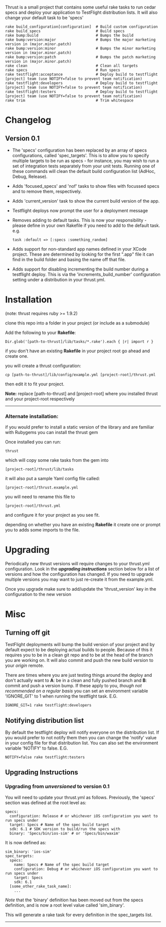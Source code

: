 Thrust is a small project that contains some useful rake tasks to run cedar specs and deploy your application to TestFlight distribution lists. It will also change your default task to be 'specs'

	rake build_configuration[configuration]  # Build custom configuration
	rake build_specs                         # Build specs
	rake bump:build                          # Bumps the build
	rake bump:version:major                  # Bumps the major marketing version in (major.minor.patch)
	rake bump:version:minor                  # Bumps the minor marketing version in (major.minor.patch)
	rake bump:version:patch                  # Bumps the patch marketing version in (major.minor.patch)
	rake clean                               # Clean all targets
	rake specs                               # Run specs
	rake testflight:acceptance               # Deploy build to testflight [project] team (use NOTIFY=false to prevent team notification)
	rake testflight:developers               # Deploy build to testflight [project] team (use NOTIFY=false to prevent team notification)
	rake testflight:testers                  # Deploy build to testflight [project] team (use NOTIFY=false to prevent team notification)
	rake trim                                # Trim whitespace

# Changelog

## Version 0.1
* The 'specs' configuration has been replaced by an array of specs configurations, called 'spec_targets'. This is to allow you to specify multiple targets to be run as specs - for instance, you may wish to run a set of integration tests separately from your unit tests. Running one of these commands will clean the default build configuration list (AdHoc, Debug, Release).

* Adds 'focused_specs' and 'nof' tasks to show files with focussed specs and to remove them, respectively.

* Adds 'current_version' task to show the current build version of the app.

* Testflight deploys now prompt the user for a deployment message

* Removes adding to default tasks. This is now your responsibility - please define in your own Rakefile if you need to add to the default task. e.g.

	<code>task :default => [:specs :something_random]</code>

* Adds support for non-standard app names defined in your XCode project. These are determined by looking for the first ".app" file it can find in the build folder and basing the name off that file.

* Adds support for disabling incrementing the build number during a testflight deploy. This is via the 'increments_build_number' configuration setting under a distribution in your thrust.yml.

# Installation

(note: thrust requires ruby >= 1.9.2)

clone this repo into a folder in your project (or include as a submodule)

Add the following to your **Rakefile**:

	Dir.glob('[path-to-thrust]/lib/tasks/*.rake').each { |r| import r }

if you don't have an existing **Rakefile** in your project root go ahead and create one.

you will create a thrust configuration:

	cp [path-to-thrust]/lib/config/example.yml [project-root]/thrust.yml

then edit it to fit your project.

**Note:** replace [path-to-thrust] and [project-root] where you installed thrust and your project-root respectively
****

### Alternate installation:
if you would prefer to install a static version of the library and are familiar with Rubygems you can install the thrust gem

Once installed you can run:

	thrust

which will copy some rake tasks from the gem into

	[project-root]/thrust/lib/tasks

it will also put a sample Yaml config file called:

	[project-root]/thrust.example.yml

you will need to rename this file to

	[project-root]/thrust.yml

and configure it for your project as you see fit.

depending on whether you have an existing **Rakefile** it create one or prompt you to adds some imports to the file.

# Upgrading
Periodically new thrust versions will require changes to your thrust.yml configuration.  Look in the ***upgrading instructions*** section below for a list of versions and how the configuration has changed.  If you need to upgrade multiple versions you may want to just re-create it from the example.yml.

Once you upgrade make sure to add/update the 'thrust_version' key in the configuration to the new version

# Misc

## Turning off git
TestFlight deployments will bump the build version of your project and by default expect to be deploying actual builds to people.  Because of this it requires you to be in a clean git repo and to be at the head of the branch you are working on.  It will also commit and push the new build version to your *origin* remote.

There are times where you are just testing things around the deploy and don't actually want to **A**: be in a clean and fully pushed branch and **B**: commit and push a version bump.  If these apply to you, *though not recommended on a regular basis* you can set an environment variable 'IGNORE_GIT' to 1 when running the testflight task. E.G.

	IGNORE_GIT=1 rake testflight:developers

## Notifying distribution list
By default the testflight deploy will notify everyone on the distribution list.  If you would prefer to not notify them then you can change the 'notify' value in your config file for that distribution list. You can also set the environment variable 'NOTIFY' to false. E.G.

	NOTIFY=false rake testflight:testers

## Upgrading Instructions
### Upgrading from *unversioned* to version 0.1
You will need to update your thrust.yml as follows. Previously, the 'specs' section was defined at the root level as:

    specs:
      configuration: Release # or whichever iOS configuration you want to run specs under
      target: Specs # Name of the spec build target
      sdk: 6.1 # SDK version to build/run the specs with
      binary: 'Specs/bin/ios-sim' # or 'Specs/bin/waxim'

It is now defined as:

    sim_binary: 'ios-sim'
    spec_targets:
      specs:
        name: Specs # Name of the spec build target
        configuration: Debug # or whichever iOS configuration you want to run specs under
        target: Specs
        sdk: 6.1
      [some_other_rake_task_name]:
        ...

*Note* that the 'binary' definition has been moved out from the specs definition, and is now a root level value called 'sim_binary'.

This will generate a rake task for every definition in the spec_targets list.

---
